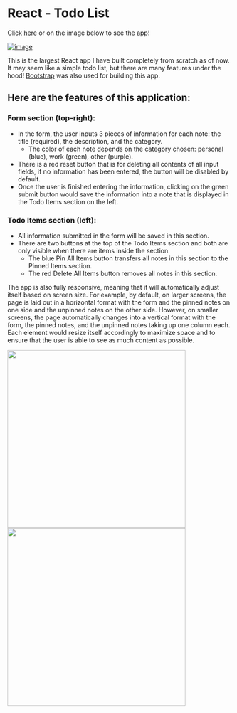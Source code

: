 # React - Todo List

Click [here](https://edmond-luu.github.io/react-todo-list) or on the image below to see the app!

[![image](https://user-images.githubusercontent.com/26613209/187746941-59881751-a429-4d7d-bbe0-502ca992f56e.png)](https://edmond-luu.github.io/react-todo-list/)

This is the largest React app I have built completely from scratch as of now. It may seem like a simple todo list, but there are many features under the hood! [Bootstrap](https://getbootstrap.com/) was also used for building this app. 

## Here are the features of this application: ##

### Form section (top-right): ###
* In the form, the user inputs 3 pieces of information for each note: the title (required), the description, and the category.
  * The color of each note depends on the category chosen: personal (blue), work (green), other (purple).
* There is a red reset button that is for deleting all contents of all input fields, if no information has been entered, the button will be disabled by default.
* Once the user is finished entering the information, clicking on the green submit button would save the information into a note that is displayed in the Todo Items section on the left.

### Todo Items section (left): ###
* All information submitted in the form will be saved in this section.
* There are two buttons at the top of the Todo Items section and both are only visible when there are items inside the section.
   * The blue Pin All Items button transfers all notes in this section to the Pinned Items section.
   * The red Delete All Items button removes all notes in this section.

The app is also fully responsive, meaning that it will automatically adjust itself based on screen size. For example, by default, on larger screens, the page is laid out in a horizontal format with the form and the pinned notes on one side and the unpinned notes on the other side. However, on smaller screens, the page automatically changes into a vertical format with the form, the pinned notes, and the unpinned notes taking up one column each. Each element would resize itself accordingly to maximize space and to ensure that the user is able to see as much content as possible.

<div>
<img src="https://user-images.githubusercontent.com/26613209/187988579-3cd88dcb-ea6f-447d-84d5-792b268e44de.png" width="400"/>
<img src="https://user-images.githubusercontent.com/26613209/187988686-7dd21f37-616e-4c7b-a068-bc7f971fedc6.png" width="400"/>
</div>
